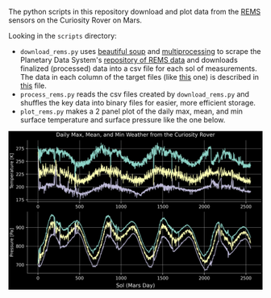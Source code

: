 The python scripts in this repository download and plot data from the [REMS](https://mars.nasa.gov/msl/mission/instruments/environsensors/rems/) sensors on the Curiosity Rover on Mars.

Looking in the `scripts` directory:
* `download_rems.py` uses [beautiful soup](https://www.crummy.com/software/BeautifulSoup/bs4/doc/) and [multiprocessing](https://docs.python.org/3/library/multiprocessing.html) to scrape the Planetary Data System's [repository of REMS data](https://atmos.nmsu.edu/PDS/data/mslrem_1001/DOCUMENT/) and downloads finalized (processed) data into a csv file for each sol of measurements. The data in each column of the target files (like [this](https://atmos.nmsu.edu/PDS/data/mslrem_1001/DATA/SOL_00090_00179/SOL00090/RME_405436167RMD00900000000_______P8.TAB) one) is described in [this](https://atmos.nmsu.edu/PDS/data/mslrem_1001/LABEL/MODRDR6.FMT) file.
* `process_rems.py` reads the csv files created by `download_rems.py` and shuffles the key data into binary files for easier, more efficient storage.
* `plot_rems.py` makes a 2 panel plot of the daily max, mean, and min surface temperature and surface pressure like the one below.

![rems_plot](plots/rems_plot.png)
